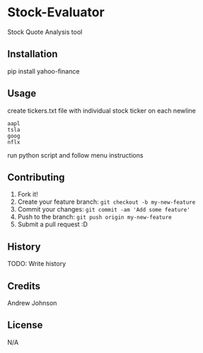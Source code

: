# Stock-Evaluator

Stock Quote Analysis tool

## Installation

pip install yahoo-finance

## Usage

create tickers.txt file with individual stock ticker on each newline
```
aapl
tsla
goog
nflx
```
run python script and follow menu instructions

## Contributing

1. Fork it!
2. Create your feature branch: `git checkout -b my-new-feature`
3. Commit your changes: `git commit -am 'Add some feature'`
4. Push to the branch: `git push origin my-new-feature`
5. Submit a pull request :D

## History

TODO: Write history

## Credits

Andrew Johnson

## License

N/A